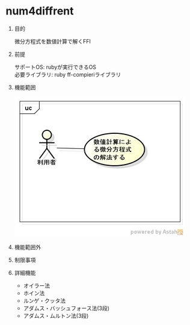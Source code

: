 num4diffrent
============
1. 目的

    微分方程式を数値計算で解くFFI

1. 前提

   サポートOS: rubyが実行できるOS  
   必要ライブラリ:  ruby ff-compieriライブラリ  

1. 機能範囲

   ![num4diff](images/ucNumDiff.jpg)

1. 機能範囲外

1. 制限事項

1. 詳細機能
    * オイラー法
    * ホイン法
    * ルンゲ・クッタ法
    * アダムス・バッシュフォース法(3段)
    * アダムス・ムルトン法(3段)
    
